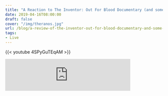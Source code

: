 ```yaml
---
title: "A Reaction to The Inventor: Out For Blood Documentary (and some other things)"
date: 2019-04-16T08:00:00
draft: false
cover: "/img/theranos.jpg"
url: /blog/a-review-of-the-inventor-out-for-blood-documentary-and-some-other-things
tags:
- Live
---
```


{{< youtube 4SPyGuTEqAM >}} 

<iframe src="https://anchor.fm/thinklikeme/embed/episodes/A-Reaction-to-The-Inventor-Out-For-Blood-Documentary-and-some-other-things-e3om25" height="102px" width="400px" frameborder="0" scrolling="no"></iframe>